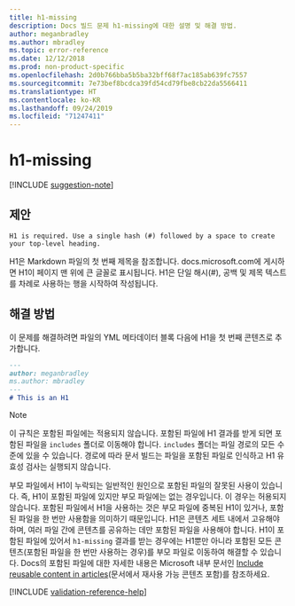 ```yaml
---
title: h1-missing
description: Docs 빌드 문제 h1-missing에 대한 설명 및 해결 방법.
author: meganbradley
ms.author: mbradley
ms.topic: error-reference
ms.date: 12/12/2018
ms.prod: non-product-specific
ms.openlocfilehash: 2d0b766bba5b5ba32bff68f7ac185ab639fc7557
ms.sourcegitcommit: 7e73bef8bcdca39fd54cd79fbe8cb22da5566411
ms.translationtype: HT
ms.contentlocale: ko-KR
ms.lasthandoff: 09/24/2019
ms.locfileid: "71247411"
---
```

# <a name="h1-missing"></a>h1-missing

[!INCLUDE [suggestion-note](includes/suggestion-note.md)]

## <a name="suggestion"></a>제안

`H1 is required. Use a single hash (#) followed by a space to create your top-level heading.`

H1은 Markdown 파일의 첫 번째 제목을 참조합니다. docs.microsoft.com에 게시하면 H1이 페이지 맨 위에 큰 글꼴로 표시됩니다. H1은 단일 해시(#), 공백 및 제목 텍스트를 차례로 사용하는 행을 시작하여 작성됩니다.

## <a name="resolution"></a>해결 방법

이 문제를 해결하려면 파일의 YML 메타데이터 블록 다음에 H1을 첫 번째 콘텐츠로 추가합니다.

```markdown
---
author: meganbradley
ms.author: mbradley
---
# This is an H1
```

> [!NOTE]
> 이 규칙은 포함된 파일에는 적용되지 않습니다. 포함된 파일에 H1 결과를 받게 되면 포함된 파일을 `includes` 폴더로 이동해야 합니다. `includes` 폴더는 파일 경로의 모든 수준에 있을 수 있습니다. 경로에 따라 문서 빌드는 파일을 포함된 파일로 인식하고 H1 유효성 검사는 실행되지 않습니다.
>
> 부모 파일에서 H1이 누락되는 일반적인 원인으로 포함된 파일의 잘못된 사용이 있습니다. 즉, H1이 포함된 파일에 있지만 부모 파일에는 없는 경우입니다. 이 경우는 허용되지 않습니다. 포함된 파일에서 H1을 사용하는 것은 부모 파일에 중복된 H1이 있거나, 포함된 파일을 한 번만 사용함을 의미하기 때문입니다. H1은 콘텐츠 세트 내에서 고유해야 하며, 여러 파일 간에 콘텐츠를 공유하는 데만 포함된 파일을 사용해야 합니다. H1이 포함된 파일에 있어서 `h1-missing` 결과를 받는 경우에는 H1뿐만 아니라 포함된 모든 콘텐츠(포함된 파일을 한 번만 사용하는 경우)를 부모 파일로 이동하여 해결할 수 있습니다. Docs의 포함된 파일에 대한 자세한 내용은 Microsoft 내부 문서인 [Include reusable content in articles](https://review.docs.microsoft.com/en-us/help/contribute/includes-best-practices?branch=master)(문서에서 재사용 가능 콘텐츠 포함)를 참조하세요.

<!--make sure to add this file to your includes folder and verify the path-->
[!INCLUDE [validation-reference-help](includes/validation-reference-help.md)]
